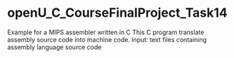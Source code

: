 # openU_C_CourseFinalProject_Task14
Example for a MIPS assembler written in C
This C program translate assembly source code into machine code. 
Input: text files containing assembly language source code  
